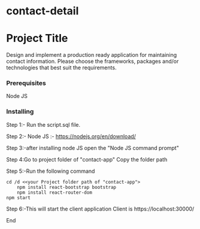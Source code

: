 # contact-detail
# Project Title

Design and implement a production ready application for maintaining contact information. Please choose the frameworks, packages and/or technologies that best suit the requirements. 

### Prerequisites
Node JS

### Installing
Step 1:- Run the script.sql file.

Step 2:- Node JS :- https://nodejs.org/en/download/

Step 3:-after installing node JS
	open the "Node JS command prompt"
  
Step 4:Go to project folder of "contact-app" Copy the folder path

Step 5:-Run the following command 

	cd /d <<your Project folder path of "contact-app">
        npm install react-bootstrap bootstrap
        npm install react-router-dom
	npm start
Step 6:-This will start the client application
	Client is https://localhost:30000/
  
End 
